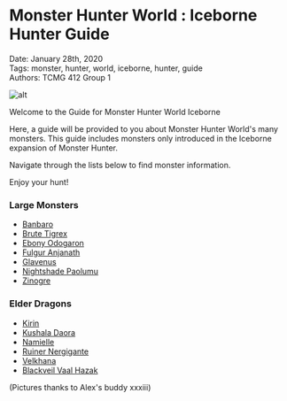 # **Monster Hunter World : Iceborne Hunter Guide**  
Date: January 28th, 2020  
Tags: monster, hunter, world, iceborne, hunter, guide  
Authors: TCMG 412 Group 1 

![alt](images/MonsterHunter2.png)

Welcome to the Guide for Monster Hunter World Iceborne  


Here, a guide will be provided to you about Monster Hunter World's many monsters. This guide includes monsters only introduced in the Iceborne expansion of Monster Hunter.  
  
Navigate through the lists below to find monster information.  

Enjoy your hunt!

### **Large Monsters**  
* [Banbaro](Banbaro.md)
* [Brute Tigrex](BruteTigrex.md)
* [Ebony Odogaron](Ebony.md)
* [Fulgur Anjanath](FulgurAnjanath.md)
* [Glavenus](Glavenus.md)
* [Nightshade Paolumu](NightshadePaolumu.md)
* [Zinogre](Zinogre.md)   


### **Elder Dragons**
* [Kirin](Kirin.md)
* [Kushala Daora](KushalaDaora.md)
* [Namielle](Namielle.md)
* [Ruiner Nergigante](RuinerNergigante.md)
* [Velkhana](Velkhana.md)
* [Blackveil Vaal Hazak](Blackveil.md)
  
(Pictures thanks to Alex's buddy xxxiii)
